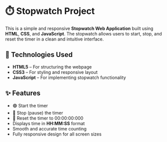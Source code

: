 # ⏱️ Stopwatch Project

This is a simple and responsive **Stopwatch Web Application** built using **HTML**, **CSS**, and **JavaScript**. The stopwatch allows users to start, stop, and reset the timer in a clean and intuitive interface.

## 🔧 Technologies Used

- **HTML5** – For structuring the webpage
- **CSS3** – For styling and responsive layout
- **JavaScript** – For implementing stopwatch functionality

## ✨ Features

- 🟢 Start the timer
- 🔴 Stop (pause) the timer
- 🔁 Reset the timer to 00:00:00:000
- Displays time in **HH:MM:SS** format
- Smooth and accurate time counting
- Fully responsive design for all screen sizes



